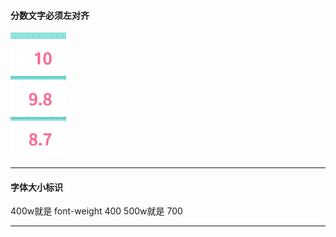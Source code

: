 #### 分数文字必须左对齐 
![e6e75f636671bdba3e0f54d49e6abb60.png](../../_resources/e6e75f636671bdba3e0f54d49e6abb60.png)
___
####  字体大小标识
400w就是 font-weight 400
500w就是 700
___
